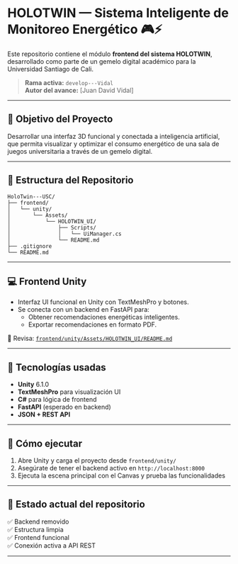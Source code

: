 # HOLOTWIN — Sistema Inteligente de Monitoreo Energético 🎮⚡

Este repositorio contiene el módulo **frontend del sistema HOLOTWIN**, desarrollado como parte de un gemelo digital académico para la Universidad Santiago de Cali.

> **Rama activa:** `develop---Vidal`  
> **Autor del avance:** [Juan David Vidal]

---

## 🎯 Objetivo del Proyecto

Desarrollar una interfaz 3D funcional y conectada a inteligencia artificial, que permita visualizar y optimizar el consumo energético de una sala de juegos universitaria a través de un gemelo digital.

---

## 🧱 Estructura del Repositorio
```text
HoloTwin---USC/
├── frontend/
│   └── unity/
│       └── Assets/
│           └── HOLOTWIN_UI/
│               ├── Scripts/
│               │   └── UiManager.cs
│               └── README.md
├── .gitignore
└── README.md
```


---

## 💻 Frontend Unity

- Interfaz UI funcional en Unity con TextMeshPro y botones.
- Se conecta con un backend en FastAPI para:
  - Obtener recomendaciones energéticas inteligentes.
  - Exportar recomendaciones en formato PDF.

📍 Revisa: [`frontend/unity/Assets/HOLOTWIN_UI/README.md`](./frontend/unity/Assets/HOLOTWIN_UI/README.md)

---

## 🚀 Tecnologías usadas

- **Unity** 6.1.0
- **TextMeshPro** para visualización UI
- **C#** para lógica de frontend
- **FastAPI** (esperado en backend)
- **JSON + REST API**

---

## 🧪 Cómo ejecutar

1. Abre Unity y carga el proyecto desde `frontend/unity/`
2. Asegúrate de tener el backend activo en `http://localhost:8000`
3. Ejecuta la escena principal con el Canvas y prueba las funcionalidades

---

## 🧠 Estado actual del repositorio

✅ Backend removido  
✅ Estructura limpia  
✅ Frontend funcional  
✅ Conexión activa a API REST

---
